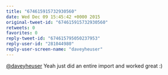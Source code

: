 ```yaml
---
title: "674615915732930560"
date: Wed Dec 09 15:45:42 +0000 2015
original-tweet-id: "674615915732930560"
retweets: 0
favorites: 0
reply-tweet-id: "674615795050237953"
reply-user-id: "281044980"
reply-user-screen-name: "daveyheuser"
---
```

<a href="https://twitter.com/daveyheuser">@daveyheuser</a> Yeah just did an entire import and worked great :)
